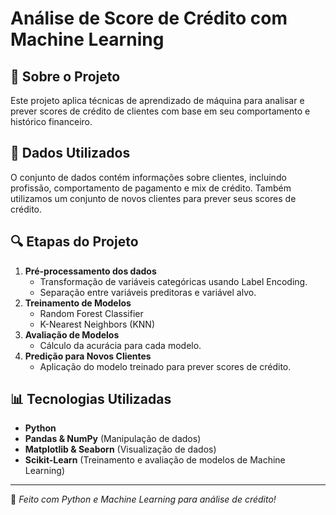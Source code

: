 # Análise de Score de Crédito com Machine Learning

## 📌 Sobre o Projeto
Este projeto aplica técnicas de aprendizado de máquina para analisar e prever scores de crédito de clientes com base em seu comportamento e histórico financeiro.

## 📂 Dados Utilizados
O conjunto de dados contém informações sobre clientes, incluindo profissão, comportamento de pagamento e mix de crédito. Também utilizamos um conjunto de novos clientes para prever seus scores de crédito.

## 🔍 Etapas do Projeto
1. **Pré-processamento dos dados**
   - Transformação de variáveis categóricas usando Label Encoding.
   - Separação entre variáveis preditoras e variável alvo.
2. **Treinamento de Modelos**
   - Random Forest Classifier
   - K-Nearest Neighbors (KNN)
3. **Avaliação de Modelos**
   - Cálculo da acurácia para cada modelo.
4. **Predição para Novos Clientes**
   - Aplicação do modelo treinado para prever scores de crédito.

## 📊 Tecnologias Utilizadas
- **Python**
- **Pandas & NumPy** (Manipulação de dados)
- **Matplotlib & Seaborn** (Visualização de dados)
- **Scikit-Learn** (Treinamento e avaliação de modelos de Machine Learning)
---
🚀 *Feito com Python e Machine Learning para análise de crédito!*

